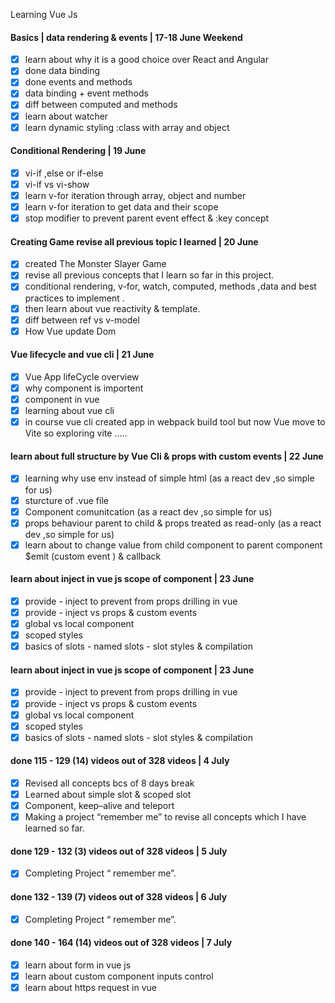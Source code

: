 Learning Vue Js

#### Basics | data rendering & events | 17-18 June Weekend

- [x] learn about why it is a good choice over React and Angular
- [x] done data binding
- [x] done events and methods
- [x] data binding + event methods
- [x] diff between computed and methods
- [x] learn about watcher
- [x] learn dynamic styling :class with array and object

#### Conditional Rendering | 19 June

- [x] vi-if ,else or if-else
- [x] vi-if vs vi-show
- [x] learn v-for iteration through array, object and number
- [x] learn v-for iteration to get data and their scope
- [x] stop modifier to prevent parent event effect & :key concept

#### Creating Game revise all previous topic I learned | 20 June

- [x] created The Monster Slayer Game
- [x] revise all previous concepts that I learn so far in this project.
- [x] conditional rendering, v-for, watch, computed, methods ,data and best practices to implement .
- [x] then learn about vue reactivity & template.
- [x] diff between ref vs v-model
- [x] How Vue update Dom

#### Vue lifecycle and vue cli | 21 June

- [x] Vue App lifeCycle overview
- [x] why component is importent
- [x] component in vue
- [x] learning about vue cli
- [x] in course vue cli created app in webpack build tool but now Vue move to Vite so exploring vite .....

#### learn about full structure by Vue Cli & props with custom events | 22 June

- [x] learning why use env instead of simple html (as a react dev ,so simple for us)
- [x] sturcture of .vue file
- [x] Component comunitcation (as a react dev ,so simple for us)
- [x] props behaviour parent to child & props treated as read-only (as a react dev ,so simple for us)
- [x] learn about to change value from child component to parent component $emit (custom event ) & callback

#### learn about inject in vue js scope of component | 23 June

- [x] provide - inject to prevent from props drilling in vue
- [x] provide - inject vs props & custom events
- [x] global vs local component
- [x] scoped styles
- [x] basics of slots - named slots - slot styles & compilation

#### learn about inject in vue js scope of component | 23 June

- [x] provide - inject to prevent from props drilling in vue
- [x] provide - inject vs props & custom events
- [x] global vs local component
- [x] scoped styles
- [x] basics of slots - named slots - slot styles & compilation

#### done 115 - 129 (14) videos out of 328 videos | 4 July

- [x] Revised all concepts bcs of 8 days break
- [x] Learned about simple slot & scoped slot
- [x] Component, keep–alive and teleport
- [x] Making a project “remember me” to revise all concepts which I have learned so far.

#### done 129 - 132 (3) videos out of 328 videos | 5 July

- [x] Completing Project “ remember me”.

#### done 132 - 139 (7) videos out of 328 videos | 6 July

- [x] Completing Project “ remember me”.

#### done 140 - 164 (14) videos out of 328 videos | 7 July

- [x] learn about form in vue js
- [x] learn about custom component inputs control
- [x] learn about https request in vue
